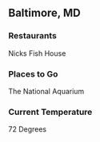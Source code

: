 ## Baltimore, MD

### Restaurants
Nicks Fish House

### Places to Go
The National Aquarium

### Current Temperature
72 Degrees
